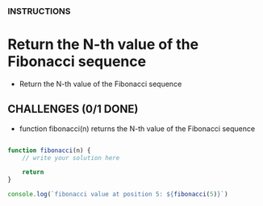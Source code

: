 <h3>INSTRUCTIONS</h3>

# Return the N-th value of the Fibonacci sequence
<ul>
    <li>Return the N-th value of the Fibonacci sequence</li>
</ul>

## CHALLENGES (0/1 DONE)
<ul>
    <li>function fibonacci(n) returns the N-th value of the Fibonacci sequence</li>
</ul>

```js

function fibonacci(n) {
	// write your solution here

	return
}

console.log(`fibonacci value at position 5: ${fibonacci(5)}`)

```